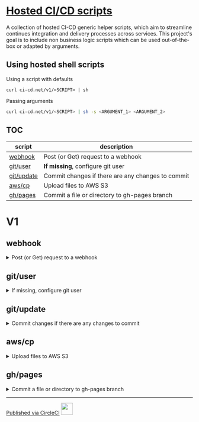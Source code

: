 # [Hosted CI/CD scripts](https://github.com/omrilotan/ci-cd.net#readme)

A collection of hosted CI-CD generic helper scripts, which aim to streamline continues integration and delivery processes across services. This project's goal is to include non business logic scripts which can be used out-of-the-box or adapted by arguments.

## Using hosted shell scripts
Using a script with defaults
```
curl ci-cd.net/v1/<SCRIPT> | sh
```

Passing arguments
```bash
curl ci-cd.net/v1/<SCRIPT> | sh -s <ARGUMENT_1> <ARGUMENT_2>
```

## TOC

| script | description
| --- | ---
| [webhook](#webhook) | Post (or Get) request to a webhook
| [git/user](#gituser) | **If missing**, configure git user
| [git/update](#gitupdate) | Commit changes if there are any changes to commit
| [aws/cp](#awscp) | Upload files to AWS S3
| [gh/pages](#ghpages) | Commit a file or directory to gh-pages branch

# V1

## webhook

<details>
<summary>Post (or Get) request to a webhook</summary>

<img width="422" alt="Webhook notification example" src="https://user-images.githubusercontent.com/516342/37597214-66cdc4ec-2b87-11e8-94a9-0830dc222d1a.png">

> The webhook will execute a POST a JSON file to the specified address, or a GET request when no JSON file is found. It will use the shell to "process" the JSON file, so any environment variables included in the text will be transformed.

### Arguments
**No arguments** - Use environment variable `WEBHOOK` and `.webhook.json` file

| Argument | Role | Default
| --- | --- | ---
| 1 | webhook address | $WEBHOOK
| 2 | JSON to post | `.webhook.json`

> #### Example
> `curl ci-cd.net/v1/webhook | sh -s $MY_WEBHOOK ./.custom-webhook-message.json`

#### JSON Examples
CircleCI finished job -> Slack webhook
```json
{
  "attachments": [
    {
      "fallback": "$CIRCLE_PROJECT_REPONAME finished CI job",
      "color": "#27ae60",
      "author_name": "$CIRCLE_PROJECT_REPONAME",
      "author_link": "$CIRCLE_REPOSITORY_URL",
      "title": "CI workflow finished",
      "text": "Automated operation triggered by *$CIRCLE_USERNAME*",
      "mrkdwn_in": ["text"]
    }
  ],
  "channel": "#team-channel",
  "username": "CircleCI",
  "icon_emoji": ":robot_face:"
}
```
</details>

## git/user

<details>
<summary>If missing, configure git user</summary>

> If a git user is configured, it will be left as is. Otherwise configure git user

### Arguments
**No arguments** - Use user from last commit

| Argument | Role | Default
| --- | --- | ---
| 1 | name | Last commit's user name
| 2 | email | Last commit's user email

> #### Example
> `curl ci-cd.net/v1/git/user | sh -s CI-CD ci-cd@gmail.com`

</details>

## git/update

<details>
<summary>Commit changes if there are any changes to commit</summary>

<img width="624" alt="image" src="https://user-images.githubusercontent.com/516342/37645734-5cad4f7e-2c30-11e8-99ee-5d4462ee606b.png">

> Commit changes if there are any changes to commit. Then commit them upstream. This requires the environment holds push privileges, and a user has been configured (see [git/user](#gituser))


### Arguments
**No arguments** - Use a random commit message from [whatthecommit.com](https://whatthecommit.com/)

| Argument | Role | Default
| --- | --- | ---
| @ | commit message | random commit message

> #### Example
> `curl ci-cd.net/v1/git/update | sh -s Automated commit from CI`

</details>

## aws/cp

<details>
<summary>Upload files to AWS S3</summary>

> Upload file structure to S3 (recursive). Uses awscli (via pip)
Your environment **must include** AWS access keys for this operation (`AWS_ACCESS_KEY_ID` `AWS_SECRET_ACCESS_KEY`)

### Arguments

| Argument | Role | Default
| --- | --- | ---
| 1 | _mandatory_, source file/directory | none
| 2 | _mandatory_, AWS bucket destination | none
| 3 | _optional_, Exclude pattern | none

#### Example
> `curl ci-cd.net/v1/aws/cp | sh -s docs/ s3://docs.website.com/ *.log`

</details>

## gh/pages

<details>
<summary>Commit a file or directory to gh-pages branch</summary>

> commit a file or directory to gh-pages branch

### Arguments

| Argument | Role | Default
| --- | --- | ---
| 1 | _mandatory_, source | none
| 2 | _optional_, commit message | a random commit message from [whatthecommit.com](https://whatthecommit.com/)

#### Example
Create documentation, push to gh-pages
> ```sh
> npx jsdoc docs/ -c .jsdocrc.json
> curl ci-cd.net/v1/gh/pages docs
> ```

</details>

---

[Published via CircleCI](https://circleci.com/gh/omrilotan/ci-cd.net) [<img height="32px" src="https://user-images.githubusercontent.com/516342/37675827-f3016264-2c7e-11e8-9806-46341bec1d6c.png">](https://omrilotan.com)
